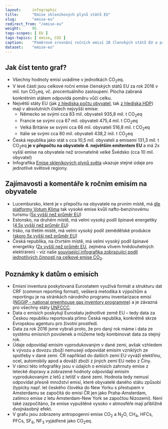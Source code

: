 ```yaml
---
layout:     infographic
title:      "Emise skleníkových plynů států EU"
slug:       "emise-eu"
redirect_from: "/emise-eu"
weight:     95
tags-scopes: [ EU ]
tags-topics: [ emise, CO2 ]
caption:    "Poměrové srovnání ročních emisí 28 členských států EU a přepočet na obyvatele."
dataset:    "emise-eu"
---
```


## Jak číst tento graf?

* Všechny hodnoty emisí uvádíme v jednotkách <glossary id="co2eq">CO<sub>2</sub>eq</glossary>.
* V levé části jsou celkové roční emise členských států EU za rok 2016 v mil. tun CO<sub>2</sub>eq, vč. procentuálního zastoupení. Plocha zabraná konkrétním státem odpovídá poměru vůči celku.
* Největší státy EU (jak [z hlediska počtu obyvatel](https://en.wikipedia.org/wiki/List_of_European_Union_member_states_by_population), tak [z hlediska HDP](https://en.wikipedia.org/wiki/List_of_sovereign_states_in_Europe_by_GDP_(nominal))) mají v absolutních číslech nejvyšší emise:
  * Německo se svými cca 83 mil. obyvateli 935,8 mil. t CO<sub>2</sub>eq
  * Francie se svými cca 67 mil. obyvateli 475,4 mil. t CO<sub>2</sub>eq
  * Velká Británie se svými cca 66 mil. obyvateli 516,8 mil. t CO<sub>2</sub>eq
  * Itálie se svými cca 60 mil. obyvateli 438,2 mil. t CO<sub>2</sub>eq
* Česká republika jako stát s cca 10,5 mil. obyvateli a emisemi 131,3 mil. t CO<sub>2</sub>eq __je v přepočtu na obyvatele 4. největším emitentem EU__ a má 2x vyšší emise na obyvatele než srovnatelně velké Švédsko (cca 10 mil. obyvatel)
* Infografika [Emise skleníkových plynů světa](/infografiky/emise-svet) ukazuje stejné údaje pro jednotlivé světové regiony.

## Zajímavosti a komentáře k ročním emisím na obyvatele

* Lucembursko, které je v přepočtu na obyvatele na prvním místě, má [dle platformy Votum Klima](https://today.rtl.lu/news/luxembourg/a/1184731.html) tak vysoké emise kvůli nafto-benzínovému turismu ([5x vyšší než průměr EU](https://docs.google.com/spreadsheets/d/1ldy3l-W0HDG1cHK393_rQC5pGXIWbVw94Dh3ie4aEI8/edit#gid=1336176067&range=R24))
* Estonsko, na druhém místě, má velmi vysoký podíl špinavé energetiky ([4,5x vyšší než průměr EU](https://docs.google.com/spreadsheets/d/1ldy3l-W0HDG1cHK393_rQC5pGXIWbVw94Dh3ie4aEI8/edit#gid=1336176067&range=H22))
* Irsko, na třetím místě, má velmi vysoký podíl zemědělské produkce ([skoro 5x vyšší než průměr EU](https://docs.google.com/spreadsheets/d/1ldy3l-W0HDG1cHK393_rQC5pGXIWbVw94Dh3ie4aEI8/edit#gid=1336176067&range=I27))
* Česká republika, na čtvrtém místě, má velmi vysoký podíl špinavé energetiky ([2x vyšší než průměr EU](https://docs.google.com/spreadsheets/d/1ldy3l-W0HDG1cHK393_rQC5pGXIWbVw94Dh3ie4aEI8/edit#gid=1336176067&range=E22), zejména vlivem hnědouhelných elektráren) - viz naše  [související infografika zobrazující podíl jednotlivých činností na celkové emise CO<sub>2</sub>](/infografiky/emise-cr-detail).

## Poznámky k datům o emisích
* Emisní inventura poskytovaná Eurostatem využívá formát a strukturu dat CRF (common reporting format), veškerá metodika k výpočtům a reportingu je na stránkách národního programu inventarizace emisí ([NGGIP - national greenhouse gas inventory programme](https://www.ipcc-nggip.iges.or.jp/)) a je závazná pro všechny státy [UNFCCC](https://cs.wikipedia.org/wiki/R%C3%A1mcov%C3%A1_%C3%BAmluva_OSN_o_zm%C4%9Bn%C4%9B_klimatu).
* Data o emisích poskytují Eurostatu jednotlivé země EU – tedy data za Českou republiku reportovala přímo Česká republika, konkrétně skrze Evropskou agenturu pro životní prostředí.
* Data za rok 2016 jsme vybrali proto, že pro daný rok máme i data ze systému emisních povolenek a můžeme tedy kombinovat data za stejný rok.
* Údaje odpovídají emisím vyprodukovaným v dané zemi, avšak vzhledem k vývozu a dovozu zboží nemusejí odpovídat emisím vzniklých ze spotřeby v dané zemi. ČR například do dalších zemí EU vyváží elektřinu, ocel, automobily apod a dováží zboží z jiných zemí EU nebo z Číny.
* V rámci této infografiky jsou v údajích o emisích zahrnuty emise z letecké dopravy a zobrazené hodnoty odpovídají emisím vyprodukovaným z letů z letišť v dané zemi. Hodnota tedy nemusí odpovídat přesně množství emisí, které obyvatelé daného státu způsobí (typicky např. let českého člověka do New Yorku s přestupem v Amsterdamu se započítá do emisí ČR jen jako Praha-Amsterdam, zatímco emise z letu Amsterdam-New York se započtou Nizozemí). Není také zazpočítáno, že emise vypuštěné vysoko v atmosféře mají přibližně dvojnásobný efekt.
* V grafu jsou zobrazeny <glossary id="antropogennisklenikoveplyny">antropogenní emise</glossary> CO<sub>2</sub> a N<sub>2</sub>O, CH<sub>4</sub>, HFCs, PFCs, SF<sub>6</sub>, NF<sub>3</sub> vyjádřené jako <glossary id="co2eq">CO<sub>2</sub>eq</glossary>.
